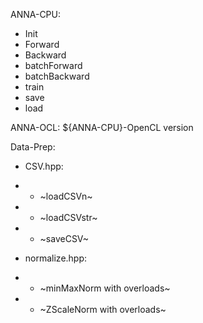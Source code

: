 ANNA-CPU:
- Init
- Forward
- Backward
- batchForward
- batchBackward
- train
- save
- load

ANNA-OCL:
${ANNA-CPU}-OpenCL version

Data-Prep:
- CSV.hpp:
- - ~loadCSVn~
- - ~loadCSVstr~
- - ~saveCSV~

- normalize.hpp:
- - ~minMaxNorm with overloads~
- - ~ZScaleNorm with overloads~